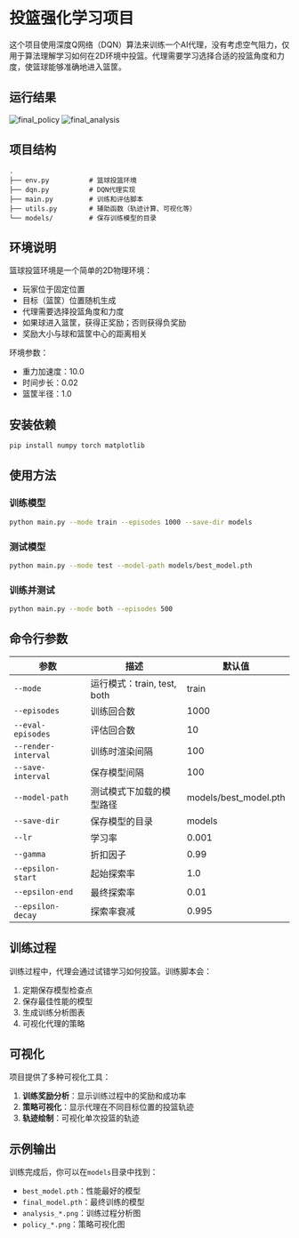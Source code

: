 # 投篮强化学习项目

这个项目使用深度Q网络（DQN）算法来训练一个AI代理，没有考虑空气阻力，仅用于算法理解学习如何在2D环境中投篮。代理需要学习选择合适的投篮角度和力度，使篮球能够准确地进入篮筐。
## 运行结果
![final_policy](https://github.com/user-attachments/assets/90f0fd60-123b-4a60-97b3-809816ef127c)
![final_analysis](https://github.com/user-attachments/assets/8fbf3d5b-4e9d-4ade-adc8-1e962b7a4a0d)

## 项目结构

```
.
├── env.py          # 篮球投篮环境
├── dqn.py          # DQN代理实现
├── main.py         # 训练和评估脚本
├── utils.py        # 辅助函数（轨迹计算、可视化等）
└── models/         # 保存训练模型的目录
```

## 环境说明

篮球投篮环境是一个简单的2D物理环境：

- 玩家位于固定位置
- 目标（篮筐）位置随机生成
- 代理需要选择投篮角度和力度
- 如果球进入篮筐，获得正奖励；否则获得负奖励
- 奖励大小与球和篮筐中心的距离相关

环境参数：
- 重力加速度：10.0
- 时间步长：0.02
- 篮筐半径：1.0

## 安装依赖

```bash
pip install numpy torch matplotlib
```

## 使用方法

### 训练模型

```bash
python main.py --mode train --episodes 1000 --save-dir models
```

### 测试模型

```bash
python main.py --mode test --model-path models/best_model.pth
```

### 训练并测试

```bash
python main.py --mode both --episodes 500
```

## 命令行参数

| 参数 | 描述 | 默认值 |
|------|------|--------|
| `--mode` | 运行模式：train, test, both | train |
| `--episodes` | 训练回合数 | 1000 |
| `--eval-episodes` | 评估回合数 | 10 |
| `--render-interval` | 训练时渲染间隔 | 100 |
| `--save-interval` | 保存模型间隔 | 100 |
| `--model-path` | 测试模式下加载的模型路径 | models/best_model.pth |
| `--save-dir` | 保存模型的目录 | models |
| `--lr` | 学习率 | 0.001 |
| `--gamma` | 折扣因子 | 0.99 |
| `--epsilon-start` | 起始探索率 | 1.0 |
| `--epsilon-end` | 最终探索率 | 0.01 |
| `--epsilon-decay` | 探索率衰减 | 0.995 |

## 训练过程

训练过程中，代理会通过试错学习如何投篮。训练脚本会：

1. 定期保存模型检查点
2. 保存最佳性能的模型
3. 生成训练分析图表
4. 可视化代理的策略

## 可视化

项目提供了多种可视化工具：

1. **训练奖励分析**：显示训练过程中的奖励和成功率
2. **策略可视化**：显示代理在不同目标位置的投篮轨迹
3. **轨迹绘制**：可视化单次投篮的轨迹

## 示例输出

训练完成后，你可以在`models`目录中找到：

- `best_model.pth`：性能最好的模型
- `final_model.pth`：最终训练的模型
- `analysis_*.png`：训练过程分析图
- `policy_*.png`：策略可视化图

